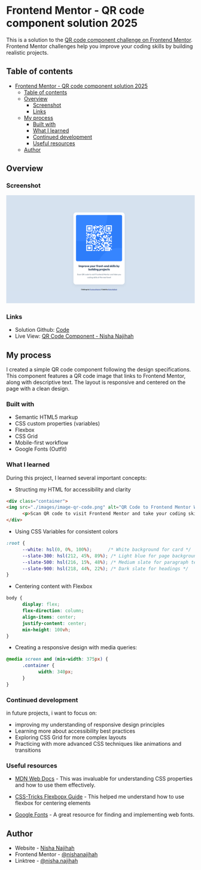 # Frontend Mentor - QR code component solution 2025

This is a solution to the [QR code component challenge on Frontend Mentor](https://www.frontendmentor.io/challenges/qr-code-component-iux_sIO_H). Frontend Mentor challenges help you improve your coding skills by building realistic projects.

## Table of contents

- [Frontend Mentor - QR code component solution 2025](#frontend-mentor---qr-code-component-solution-2025)
  - [Table of contents](#table-of-contents)
  - [Overview](#overview)
    - [Screenshot](#screenshot)
    - [Links](#links)
  - [My process](#my-process)
    - [Built with](#built-with)
    - [What I learned](#what-i-learned)
    - [Continued development](#continued-development)
    - [Useful resources](#useful-resources)
  - [Author](#author)

## Overview

### Screenshot

![QR Code Component Screenshot](qr-code-nn.png)

### Links

- Solution Github: [Code](https://github.com/nishanajihah/qr-code-component-nn)
- Live View: [QR Code Component - Nisha Najihah](https://qr-code-component-nn.vercel.app/)

## My process

I created a simple QR code component following the design specifications. This component features a QR code image that links to Frontend Mentor, along with descriptive text. The layout is responsive and centered on the page with a clean design.

### Built with

- Semantic HTML5 markup
- CSS custom properties (variables)
- Flexbox
- CSS Grid
- Mobile-first workflow
- Google Fonts (Outfit)

### What I learned

During this project, I learned several important concepts:

- Structing my HTML for accessibility and clarity

```html
<div class="container">
<img src="./images/image-qr-code.png" alt="QR Code to Frontend Mentor Website" class="qr-code">      <h1>Improve your front-end skills by building projects</h1>
      <p>Scan QR code to visit Frontend Mentor and take your coding skills to the next level</p>
</div>
```

- Using CSS Variables for consistent colors

```css
:root {
      --white: hsl(0, 0%, 100%);      /* White background for card */
      --slate-300: hsl(212, 45%, 89%); /* Light blue for page background */
      --slate-500: hsl(216, 15%, 48%); /* Medium slate for paragraph text */
      --slate-900: hsl(218, 44%, 22%); /* Dark slate for headings */
}
```

- Centering content with Flexbox

```css
body {
      display: flex;
      flex-direction: column;
      align-items: center;
      justify-content: center;
      min-height: 100vh;
}
```

- Creating a responsive design with media queries:

```css
@media screen and (min-width: 375px) {
      .container {
            width: 340px;
      }
}
```

### Continued development

in future projects, i want to focus on:

- improving my understanding of responsive design principles
- Learning more about accessibility best practices
- Exploring CSS Grid for more complex layouts
- Practicing with more advanced CSS techniques like animations and transitions

### Useful resources

- [MDN Web Docs](https://developer.mozilla.org/en-US/docs/Web/CSS) - This was invaluable for understanding CSS properties and how to use them effectively.
- [CSS-Tricks Flexbopx Guide](https://css-tricks.com/snippets/css/a-guide-to-flexbox/) - This helped me understand how to use flexbox for centering elements

- [Google Fonts](https://fonts.google.com/) - A great resource for finding and implementing web fonts.

## Author

- Website - [Nisha Najihah](https://www.your-site.com)
- Frontend Mentor - [@nishanajihah](https://www.frontendmentor.io/profile/nishanajihah)
- Linktree - [@nisha.najihah](https://linktr.ee/nisha.najihah)

